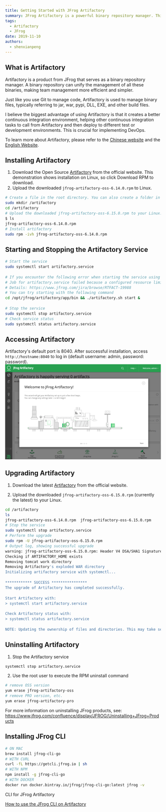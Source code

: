 ```yaml
---
title: Getting Started with JFrog Artifactory
summary: JFrog Artifactory is a powerful binary repository manager. This article introduces its installation, upgrade, and usage.
tags:
  - Artifactory
  - JFrog
date: 2019-11-10
authors:
  - shenxianpeng
---
```


## What is Artifactory

Artifactory is a product from JFrog that serves as a binary repository manager.  A binary repository can unify the management of all these binaries, making team management more efficient and simpler.

Just like you use Git to manage code, Artifactory is used to manage binary files, typically referring to jar, war, pypi, DLL, EXE, and other build files.

I believe the biggest advantage of using Artifactory is that it creates a better continuous integration environment, helping other continuous integration tasks to call from Artifactory and then deploy to different test or development environments. This is crucial for implementing DevOps.



To learn more about Artifactory, please refer to the [Chinese website](https://www.jfrogchina.com/) and the [English Website](https://jfrog.com/artifactory/).

## Installing Artifactory

1. Download the Open Source [Artifactory](https://jfrog.com/open-source/#artifactory) from the official website. This demonstration shows installation on Linux, so click Download RPM to download.
2. Upload the downloaded `jfrog-artifactory-oss-6.14.0.rpm` to Linux.

```bash
# Create a file in the root directory. You can also create a folder in any directory.
sudo mkdir /artifactory
cd /artifactory
# Upload the downloaded jfrog-artifactory-oss-6.15.0.rpm to your Linux.
$ ls
jfrog-artifactory-oss-6.14.0.rpm
# Install artifactory
sudo rpm -ivh jfrog-artifactory-oss-6.14.0.rpm
```

## Starting and Stopping the Artifactory Service

```bash
# Start the service
sudo systemctl start artifactory.service

# If you encounter the following error when starting the service using the above command:
# Job for artifactory.service failed because a configured resource limit was exceeded. See "systemctl status artifactory.service" and "journalctl -xe" for details.
# Details: https://www.jfrog.com/jira/browse/RTFACT-19988
# You can try starting with the following command
cd /opt/jfrog/artifactory/app/bin && ./artifactory.sh start &

# Stop the service
sudo systemctl stop artifactory.service
# Check service status
sudo systemctl status artifactory.service
```

## Accessing Artifactory

Artifactory's default port is 8040. After successful installation, access `http://hostname:8040` to log in (default username: admin, password: password).
![Artifactory 首页](homepage.png)

## Upgrading Artifactory

1. Download the latest [Artifactory](https://jfrog.com/open-source/#artifactory) from the official website.

2. Upload the downloaded `jfrog-artifactory-oss-6.15.0.rpm` (currently the latest) to your Linux.

```bash
cd /artifactory
ls
jfrog-artifactory-oss-6.14.0.rpm  jfrog-artifactory-oss-6.15.0.rpm
# Stop the service
sudo systemctl stop artifactory.service
# Perform the upgrade
sudo rpm -U jfrog-artifactory-oss-6.15.0.rpm
# Output log, showing successful upgrade
warning: jfrog-artifactory-oss-6.15.0.rpm: Header V4 DSA/SHA1 Signature, key ID d7639232: NOKEY
Checking if ARTIFACTORY_HOME exists
Removing tomcat work directory
Removing Artifactory's exploded WAR directory
Initializing artifactory service with systemctl...

************ SUCCESS ****************
The upgrade of Artifactory has completed successfully.

Start Artifactory with:
> systemctl start artifactory.service

Check Artifactory status with:
> systemctl status artifactory.service

NOTE: Updating the ownership of files and directories. This may take several minutes. Do not stop the installation/upgrade process.
```

## Uninstalling Artifactory

1. Stop the Artifactory service

```bash
systemctl stop artifactory.service
```

2. Use the root user to execute the RPM uninstall command

```bash
# remove OSS version
yum erase jfrog-artifactory-oss
# remove PRO version, etc.
yum erase jfrog-artifactory-pro
```

For more information on uninstalling JFrog products, see: https://www.jfrog.com/confluence/display/JFROG/Uninstalling+JFrog+Products

## Installing JFrog CLI

```bash
# ON MAC
brew install jfrog-cli-go
# WITH CURL
curl -fL https://getcli.jfrog.io | sh
# WITH NPM
npm install -g jfrog-cli-go
# WITH DOCKER
docker run docker.bintray.io/jfrog/jfrog-cli-go:latest jfrog -v
```

CLI for JFrog Artifactory

[How to use the JFrog CLI on Artifactory](https://www.jfrog.com/confluence/display/CLI/CLI+for+JFrog+Artifactory)